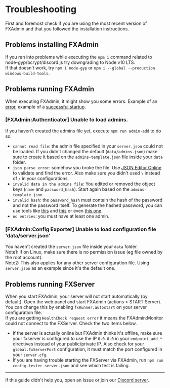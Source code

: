 # Troubleshooting

First and foremost check if you are using the most recent version of FXAdmin and that you followed the installation instructions.


## Problems installing FXAdmin  
If you ran into problems while executing the `npm i` command related to node-gyp/bcrypt/discord.js try downgrading to Node v10 LTS.  
If that doesn't work, try `npm i node-gyp` or `npm i --global --production windows-build-tools`.


## Problems running FXAdmin  
When executing FXAdmin, it might show you some errors. Example of an [error](https://i.imgur.com/2huiyBf.png), example of a [successful startup](https://i.imgur.com/QLCBZBm.png).

### [FXAdmin:Authenticator] Unable to load admins.
If you haven't created the admins file yet, execute `npm run admin-add` to do so.  
- `cannot read file`: the admin file specified in your `server.json` could not be loaded. If you didn't changed the default (`data/admins.json`) make sure to create it based on the `admins-template.json` file inside your `data` folder.  
- `json parse error`: somehow you broke the file. Use [JSON Editor Online](https://jsoneditoronline.org) to validate and find the error. Also make sure you didn't used `\` instead of `/` in your configurations.
- `invalid data in the admins file`: You edited or removed the object keys (`name` and `password_hash`). Start again based on the `admins-template.json`.
- `invalid hash`: the `password_hash` must contain the hash of the password and not the password itself. To generate the hashed password, you can use tools like [this](https://www.browserling.com/tools/bcrypt) and [this](https://bcrypt-generator.com) or even [this one](https://passwordhashing.com/BCrypt). 
- `no entries`: you must have at least one admin.

### [FXAdmin:Config Exporter] Unable to load configuration file 'data/server.json'
You haven't created the `server.json` file inside your `data` folder.  
Note1: If on Linux, make sure there is no permission issue (eg file owned by the root account).  
Note2: This also applies for any other server configuration file. Using `server.json` as an example since it's the default one.


## Problems running FXServer 
When you start FXAdmin, your server will not start automatically (by default). Open the web panel and start FXAdmin (actions > START Server). You can change this by enabling `fxRunner.autostart` on your server configuration file.  
If you are getting `HealthCheck request error` it means the FXAdmin:Monitor could not connect to the FXServer. Check the two items below.
- If the server is actually online but FXAdmin thinks it's offline, make sure your fxserver is configured to use the IP `0.0.0.0` in your `endpoint_add_*` directives instead of your public/private IP. Also check for your `global.fxServerPort` configuration, it must match the port configured in your `server.cfg`.
- If you are having trouble starting the FXServer via FXAdmin, run `npm run config-tester server.json` and see which test is failing.  

<hr>

If this guide didn't help you, open an Issue or join our [Discord server](https://discord.gg/f3TsfvD).
